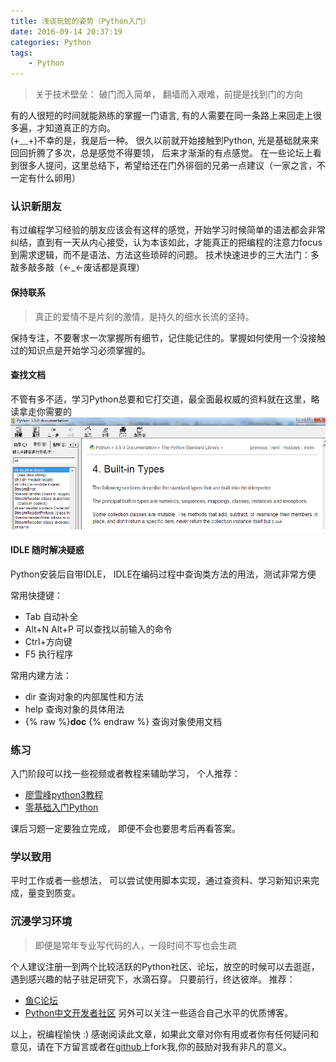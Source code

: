 ```yaml
---
title: 浅谈玩蛇的姿势（Python入门）
date: 2016-09-14 20:37:19
categories: Python
tags:
	- Python
---
```


> 关于技术壁垒： 破门而入简单， 翻墙而入艰难，前提是找到门的方向

有的人很短的时间就能熟练的掌握一门语言, 有的人需要在同一条路上来回走上很多遍，才知道真正的方向。   
(+﹏+)不幸的是，我是后一种。 很久以前就开始接触到Python, 光是基础就来来回回折腾了多次，总是感觉不得要领， 后来才渐渐的有点感觉。 在一些论坛上看到很多人提问，这里总结下，希望给还在门外徘徊的兄弟一点建议（一家之言，不一定有什么卵用）
<!--more-->
### 认识新朋友
有过编程学习经验的朋友应该会有这样的感觉，开始学习时候简单的语法都会非常纠结，直到有一天从内心接受，认为本该如此，才能真正的把编程的注意力focus到需求逻辑，而不是语法、方法这些琐碎的问题。
技术快速进步的三大法门：多敲多敲多敲（<-_<-废话都是真理）
#### 保持联系
> 真正的爱情不是片刻的激情，是持久的细水长流的坚持。

保持专注，不要奢求一次掌握所有细节，记住能记住的。掌握如何使用一个没接触过的知识点是开始学习必须掌握的。
#### 查找文档

不管有多不适，学习Python总要和它打交道，最全面最权威的资料就在这里，略读拿走你需要的
![doc](waytopython/pdoc.png)

#### IDLE 随时解决疑惑
Python安装后自带IDLE， IDLE在编码过程中查询类方法的用法，测试非常方便

常用快捷键：
- Tab 自动补全
- Alt+N Alt+P 可以查找以前输入的命令
- Ctrl+方向键
- F5 执行程序

常用内建方法：
- dir 查询对象的内部属性和方法
- help 查询对象的具体用法
- {% raw %}__doc__ {% endraw %} 查询对象使用文档

### 练习
入门阶段可以找一些视频或者教程来辅助学习， 个人推荐：
- [廖雪峰python3教程](http://www.liaoxuefeng.com/wiki/0014316089557264a6b348958f449949df42a6d3a2e542c000/)
- [零基础入门Python](http://bbs.fishc.com/forum-243-1.html)

课后习题一定要独立完成， 即便不会也要思考后再看答案。

### 学以致用
平时工作或者一些想法， 可以尝试使用脚本实现，通过查资料、学习新知识来完成，量变到质变。

### 沉浸学习环境
> 即便是常年专业写代码的人，一段时间不写也会生疏

个人建议注册一到两个比较活跃的Python社区、论坛，放空的时候可以去逛逛，遇到感兴趣的帖子驻足研究下，水滴石穿。
只要前行，终达彼岸。
推荐：
- [鱼C论坛](http://bbs.fishc.com/forum.php)
- [Python中文开发者社区](http://www.pythontab.com/)
另外可以关注一些适合自己水平的优质博客。

以上，祝编程愉快 :)
感谢阅读此文章，如果此文章对你有用或者你有任何疑问和意见，请在下方留言或者在[github](https://github.com/zyongjun)上fork我,你的鼓励对我有非凡的意义。
